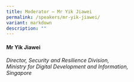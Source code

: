 ```yaml
---
title: Moderator – Mr Yik Jiawei
permalink: /speakers/mr-yik-jiawei/
variant: markdown
description: ""
---
```

#### **Mr Yik Jiawei**

*Director, Security and Resilience Division, <br> Ministry for Digital Development and Information, <br>Singapore*